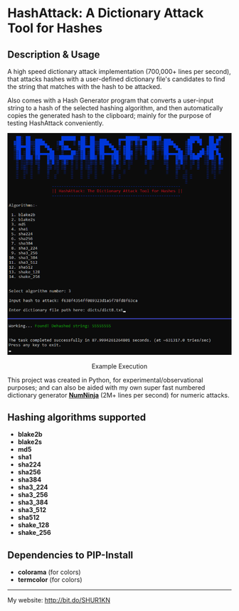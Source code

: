 # HashAttack: A Dictionary Attack Tool for Hashes

## Description & Usage
A high speed dictionary attack implementation (700,000+ lines per second), that attacks hashes with a user-defined dictionary file's candidates to find the string that matches with the hash to be attacked.

Also comes with a Hash Generator program that converts a user-input string to a hash of the selected hashing algorithm, and then automatically copies the generated hash to the clipboard; mainly for the purpose of testing HashAttack conveniently.

<div align="center">
<img src="https://github.com/SHUR1K-N/HashAttack-Dictionary-Attack-For-Hashes/blob/main/Images/Example.png" >
<p>Example Execution</p>
</div>

This project was created in Python, for experimental/observational purposes; and can also be aided with my own super fast numbered dictionary generator [**NumNinja**](https://github.com/SHUR1K-N/NumNinja-Number-Dictionary-Generator)  (2M+ lines per second) for numeric attacks.

## Hashing algorithms supported
- **blake2b**
- **blake2s**
- **md5**
- **sha1**
- **sha224**
- **sha256**
- **sha384**
- **sha3_224**
- **sha3_256**
- **sha3_384**
- **sha3_512**
- **sha512**
- **shake_128**
- **shake_256**

## Dependencies to PIP-Install
- **colorama** (for colors)
- **termcolor** (for colors)

------------

My website: http://bit.do/SHUR1KN
